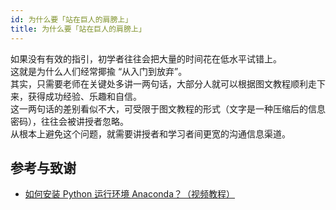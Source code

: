 ```yaml
---
id: 为什么要「站在巨人的肩膀上」
title: 为什么要「站在巨人的肩膀上」
---
```





如果没有有效的指引，初学者往往会把大量的时间花在低水平试错上。  
这就是为什么人们经常揶揄 “从入门到放弃”。  
其实，只需要老师在关键处多讲一两句话，大部分人就可以根据图文教程顺利走下来，获得成功经验、乐趣和自信。  
这一两句话的差别看似不大，可受限于图文教程的形式（文字是一种压缩后的信息密码），往往会被讲授者忽略。  
从根本上避免这个问题，就需要讲授者和学习者间更宽的沟通信息渠道。

## 参考与致谢 

* [如何安装 Python 运行环境 Anaconda？（视频教程）](https://mp.weixin.qq.com/s?__biz=MzIyODI1MzYyNA==&mid=2653540340&idx=1&sn=cf1a9b6de29183e6bc3a62b2e7a5e2b6&chksm=f389a523c4fe2c35c75d01fdc3e7a9f951260f4ade75f4e832ab3ef983a68eeaa45eddfd9080&mpshare=1&scene=1&srcid=&sharer_sharetime=1582829677099&sharer_shareid=57baeb2b96d0cff9b17ac2c15b36602b&key=41c07c1199c0727cc3e2071cc43be982d882df4afb2ec0d607731c96fda46c0496d4e671dd78c884e9dfe2940d4fda715785397d2a1abc010eb200bd6c94568b9c5aecc49b7251a9eec418f3bcc5bc6f&ascene=1&uin=MTk5MDUwOTA0Mg%3D%3D&devicetype=Windows+10&version=62080079&lang=zh_CN&exportkey=A08AEFPsXYep%2Bs06b8y%2BDL4%3D&pass_ticket=z4ox3f8nl73K2MPu0EBLLe%2FAru4MK%2B7c3EfDVNQbWWoZL0WujjMAwkBNocQsOmu8)
